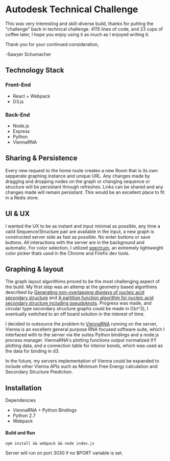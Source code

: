 # Autodesk Technical Challenge
This was very interesting and skill-diverse build, thanks for putting the "challenge" back in technical challenge. 4115 lines of code, and 23 cups of coffee later, I hope you enjoy using it as much as I enjoyed writing it.

Thank you for your continued consideration,


-Sawyer Schumacher

## Technology Stack
### Front-End
* React + Webpack
* D3.js
### Back-End
 * Node.js
 * Express
 * Python
 * ViennaRNA

## Sharing & Persistence
Every new request to the home route creates a new Room that is its own sepperate graphing instance and unique URL. Any changes made by dragging and dropping nodes on the graph or changing sequence or structure will be persistant through refreshes. Links can be shared and any changes made will remain persistant. This would be an excellent place to fit in a Redis store.

## UI & UX
I wanted the UX to be as instant and input minimal as possible, any time a valid Sequence/Structure pair are available in the input, a new graph is constructed server side as fast as possible. No enter buttons or save buttons. All interactions with the server are in the background and automatic. For color selection, I utilized [spectrum](https://bgrins.github.io/spectrum/), an extremely lightweight color picker thats used in the Chrome and Firefix dev tools. 

## Graphing & layout
The graph layout algorithims proved to be the most challenging aspect of the build. My first step was an attemp at the geometry based algorthims described by [Generating non-overlapping displays of nucleic acid secondary structure](https://academic.oup.com/nar/article/12/1Part1/75/2889741/Generating-non-overlapping-displays-of-nucleic) and [A partition function algorithm for nucleic acid secondary structure including pseudoknots](http://onlinelibrary.wiley.com/doi/10.1002/jcc.10296/abstract).
Progress was made, and circular type secondary structure graphs could be made in O(n^3), I eventually switched to an off board solution in the interest of time.

I decided to outsource the problem to [ViennaRNA](https://www.tbi.univie.ac.at/RNA/) running on the server, Vienna is an excellent general purpose RNA focused software suite, which I interfaced with to the server via the suites Python bindings and a node.js process manager.
ViennaRNA's plotting functions output normalized XY plotting data, and a connection table for interior bonds, which was used as the data for binding in d3. 

In the future, my servers implementation of Vienna could be expanded to include other Vienna APIs such as Minimum Free Energy calculation and Secondary Structure Prediction.

## Installation
Dependencies
* ViennaRNA + Python Bindings
* Python 2.7
* Webpack
#### Build and Run

````
npm install && webpack && node index.js
````
Server will run on port 3030 if no $PORT variable is set.
